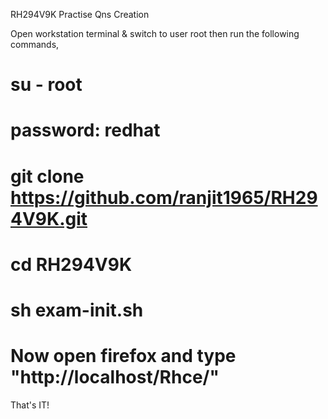 RH294V9K Practise Qns Creation

Open workstation terminal & switch to user root then run the following commands,
# su - root
# password: redhat
# git clone https://github.com/ranjit1965/RH294V9K.git
# cd RH294V9K
# sh exam-init.sh

# Now open firefox and type "http://localhost/Rhce/"

That's IT!
